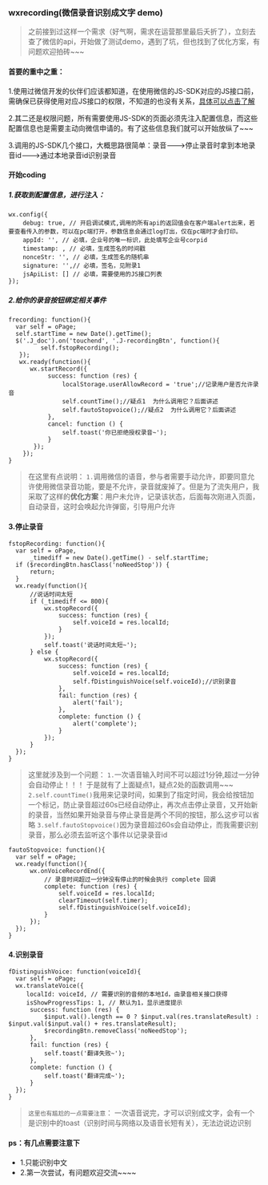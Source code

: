 ### wxrecording(微信录音识别成文字 demo)

> 之前接到过这样一个需求（好气啊，需求在运营那里最后夭折了），立刻去查了微信的api，开始做了测试demo，遇到了坑，但也找到了优化方案，有问题欢迎拍砖~~~

#### 首要的重中之重：
1.使用过微信开发的伙伴们应该都知道，在使用微信的JS-SDK对应的JS接口前，需确保已获得使用对应JS接口的权限，不知道的也没有关系，[具体可以点击了解](http://qydev.weixin.qq.com/wiki/index.php?title=%E5%BE%AE%E4%BF%A1JS%E6%8E%A5%E5%8F%A3#.E8.AF.86.E5.88.AB.E9.9F.B3.E9.A2.91.E5.B9.B6.E8.BF.94.E5.9B.9E.E8.AF.86.E5.88.AB.E7.BB.93.E6.9E.9C.E6.8E.A5.E5.8F.A3)

2.其二还是权限问题，所有需要使用JS-SDK的页面必须先注入配置信息，而这些配置信息也是需要主动向微信申请的。有了这些信息我们就可以开始放纵了~~~

3.调用的JS-SDK几个接口，大概思路很简单：录音--->停止录音时拿到本地录音id--->通过本地录音id识别录音

#### 开始coding
##### 1.获取到配置信息，进行注入：

    wx.config({
	    debug: true, // 开启调试模式,调用的所有api的返回值会在客户端alert出来，若要查看传入的参数，可以在pc端打开，参数信息会通过log打出，仅在pc端时才会打印。
	    appId: '', // 必填，企业号的唯一标识，此处填写企业号corpid
	    timestamp: , // 必填，生成签名的时间戳
	    nonceStr: '', // 必填，生成签名的随机串
	    signature: '',// 必填，签名，见附录1
	    jsApiList: [] // 必填，需要使用的JS接口列表
    });
##### 2.给你的录音按钮绑定相关事件

    frecording: function(){
      var self = oPage;
      self.startTime = new Date().getTime();
      $('.J_doc').on('touchend', '.J-recordingBtn', function(){
             self.fstopRecording();
       });
       wx.ready(function(){
          wx.startRecord({
               success: function (res) {
                   localStorage.userAllowRecord = 'true';//记录用户是否允许录音
                   self.countTime();//疑点1  为什么调用它？后面讲述
                   self.fautoStopvoice();//疑点2  为什么调用它？后面讲述
               },
               cancel: function () {
                   self.toast('你已拒绝授权录音~');
               }
           });
        });
    }
    

>在这里有点说明：
>`1.`调用微信的语音，参与者需要手动允许，即要同意允许使用微信录音功能，要是不允许，录音就废掉了。但是为了流失用户，我采取了这样的**优化方案**：用户未允许，记录该状态，后面每次刚进入页面，自动录音，这时会唤起允许弹窗，引导用户允许

#### 3.停止录音

    fstopRecording: function(){
      var self = oPage,
          _timediff = new Date().getTime() - self.startTime;   
      if ($recordingBtn.hasClass('noNeedStop')) {
          return;
      }              
      wx.ready(function(){
          //说话时间太短
          if (_timediff <= 800){
              wx.stopRecord({
                  success: function (res) {
                      self.voiceId = res.localId;
                  }
              });
              self.toast('说话时间太短~');
          } else {
              wx.stopRecord({
                  success: function (res) {
                      self.voiceId = res.localId;
                      self.fDistinguishVoice(self.voiceId);//识别录音
                  },
                  fail: function (res) {
                      alert('fail');
                  },
                  complete: function () {
                      alert('complete');
                  }
              });
          }                
      });
	}

> 这里就涉及到一个问题：
> `1.`一次语音输入时间不可以超过1分钟,超过一分钟会自动停止！！！
> 于是就有了上面疑点1，疑点2处的函数调用~~~
> `2.self.countTime()`我用来记录时间，如果到了指定时间，我会给按钮加一个标记，防止录音超过60s已经自动停止，再次点击停止录音，又开始新的录音，当然如果开始录音与停止录音是两个不同的按钮，那么这步可以省略
> `3.self.fautoStopvoice()`因为录音超过60s会自动停止，而我需要识别录音，那么必须去监听这个事件以记录录音id

    fautoStopvoice: function(){
      var self = oPage;
      wx.ready(function(){
          wx.onVoiceRecordEnd({
              // 录音时间超过一分钟没有停止的时候会执行 complete 回调
              complete: function (res) {
                  self.voiceId = res.localId;
                  clearTimeout(self.timer);
                  self.fDistinguishVoice(self.voiceId);
              }
          });
      });
    }

#### 4.识别录音

    fDistinguishVoice: function(voiceId){
      var self = oPage;
      wx.translateVoice({
         localId: voiceId, // 需要识别的音频的本地Id，由录音相关接口获得
         isShowProgressTips: 1, // 默认为1，显示进度提示
          success: function (res) {
              $input.val().length == 0 ? $input.val(res.translateResult) : $input.val($input.val() + res.translateResult);
              $recordingBtn.removeClass('noNeedStop');
          },
          fail: function (res) {
              self.toast('翻译失败~');
          },
          complete: function () {
              self.toast('翻译完成~');
          }
      });
    }

> `这里也有尴尬的一点需要注意`：
>一次语音说完，才可以识别成文字，会有一个是识别中的toast（识别时间与网络以及语音长短有关），无法边说边识别

#### ps：有几点需要注意下
- 1.只能识别中文
- 2.第一次尝试，有问题欢迎交流~~~~
